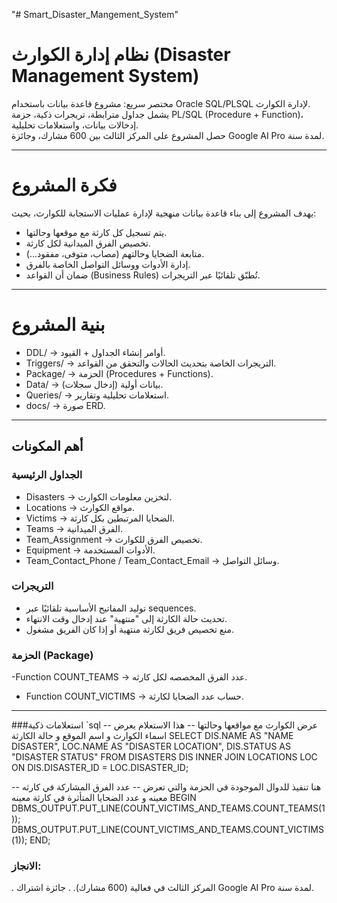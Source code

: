 "# Smart_Disaster_Mangement_System"
# نظام إدارة الكوارث (Disaster Management System)

مختصر سريع:
مشروع قاعدة بيانات باستخدام Oracle SQL/PLSQL لإدارة الكوارث.  
يشمل جداول مترابطة، تريجرات ذكية، حزمة PL/SQL (Procedure + Function)، إدخالات بيانات، واستعلامات تحليلية.  
 حصل المشروع على المركز الثالث بين 600 مشارك، وجائزة Google AI Pro لمدة سنة.

---

# فكرة المشروع
يهدف المشروع إلى بناء قاعدة بيانات منهجية لإدارة عمليات الاستجابة للكوارث، بحيث:
- يتم تسجيل كل كارثة مع موقعها وحالتها.
- تخصيص الفرق الميدانية لكل كارثة.
- متابعة الضحايا وحالتهم (مصاب، متوفى، مفقود...).
- إدارة الأدوات ووسائل التواصل الخاصة بالفرق.
- ضمان أن القواعد (Business Rules) تُطبّق تلقائيًا عبر التريجرات.

---

# بنية المشروع
- DDL/ → أوامر إنشاء الجداول + القيود.  
- Triggers/ → التريجرات الخاصة بتحديث الحالات والتحقق من القواعد.  
- Package/ → الحزمة (Procedures + Functions).  
- Data/ → بيانات أولية (إدخال سجلات).  
- Queries/ → استعلامات تحليلية وتقارير.  
- docs/ → صورة ERD.

---

##  أهم المكونات

### الجداول الرئيسية
- Disasters → لتخزين معلومات الكوارث.  
- Locations → مواقع الكوارث.  
- Victims → الضحايا المرتبطين بكل كارثة.  
- Teams → الفرق الميدانية.  
- Team_Assignment → تخصيص الفرق للكوارث.  
- Equipment → الأدوات المستخدمة.  
- Team_Contact_Phone / Team_Contact_Email → وسائل التواصل.  

### التريجرات
- توليد المفاتيح الأساسية تلقائيًا عبر sequences.  
- تحديث حالة الكارثة إلى "منتهية" عند إدخال وقت الانتهاء.  
- منع تخصيص فريق لكارثة منتهية أو إذا كان الفريق مشغول.  
 

### الحزمة (Package)
-Function COUNT_TEAMS → عدد الفرق المخصصه لكل كارثه.  
- Function COUNT_VICTIMS → حساب عدد الضحايا لكارثة.  

---

###استعلامات ذكية
`sql
-- عرض الكوارث مع مواقعها وحالتها
-- هذا الاستعلام يعرض اسماء الكوارث و اسم الموقع و حالة الكارثة
SELECT DIS.NAME AS "NAME DISASTER", LOC.NAME AS "DISASTER LOCATION", DIS.STATUS AS "DISASTER STATUS" 
FROM DISASTERS DIS INNER JOIN LOCATIONS LOC
ON DIS.DISASTER_ID = LOC.DISASTER_ID;

--  هنا تنفيذ للدوال الموجودة في الحزمة والتي تعرض 
-- عدد الفرق المشاركة في كارثه معينه و عدد الضحايا المتأثرة في كارثة معينه 
BEGIN
DBMS_OUTPUT.PUT_LINE(COUNT_VICTIMS_AND_TEAMS.COUNT_TEAMS(1));
DBMS_OUTPUT.PUT_LINE(COUNT_VICTIMS_AND_TEAMS.COUNT_VICTIMS(1));
END;

### الانجاز:
. المركز الثالث في فعالية (600 مشارك).
. جائزة اشتراك Google AI Pro لمدة سنة.
